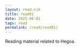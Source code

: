 ```yaml
---
layout: read.njk
title: read01
date: 2025-06-01
tags: read
permalink: /read/read01/
---
```



Reading material related to Hegoa.
